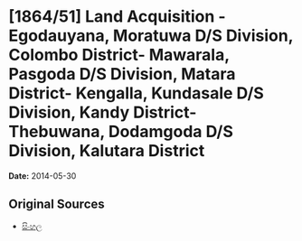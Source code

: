 # [1864/51] Land Acquisition - Egodauyana, Moratuwa D/S Division, Colombo District- Mawarala, Pasgoda D/S Division, Matara District- Kengalla, Kundasale D/S Division, Kandy District- Thebuwana, Dodamgoda D/S Division, Kalutara District

**Date:** 2014-05-30

## Original Sources

- [සිංහල](https://documents.gov.lk/view/extra-gazettes/2014/5/1864-51_S.pdf)
